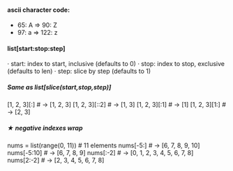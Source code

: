 #### ascii character code:
- 65: A => 90: Z
- 97: a => 122: z 




#### list[start:stop:step]
· start: index to start, inclusive (defaults to 0)
· stop:  index to stop,  exclusive (defaults to len)
· step:  slice by step             (defaults to 1)

##### Same as list[slice(start,stop,step)]

[1, 2, 3][:]   # → [1, 2, 3]
[1, 2, 3][::2] # → [1, 3]
[1, 2, 3][:1]  # → [1]
[1, 2, 3][1:]  # → [2, 3]

##### ★ negative indexes wrap

nums = list(range(0, 11)) # 11 elements
nums[-5:]   # → [6, 7, 8, 9, 10]
nums[-5:10] # → [6, 7, 8, 9]
nums[:-2]   # → [0, 1, 2, 3, 4, 5, 6, 7, 8]
nums[2:-2]  # → [2, 3, 4, 5, 6, 7, 8]

